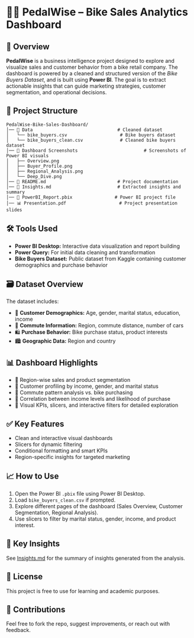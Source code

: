 # 🚴‍♂️ PedalWise – Bike Sales Analytics Dashboard

## 📘 Overview
**PedalWise** is a business intelligence project designed to explore and visualize sales and customer behavior from a bike retail company. The dashboard is powered by a cleaned and structured version of the *Bike Buyers Dataset*, and is built using **Power BI**. The goal is to extract actionable insights that can guide marketing strategies, customer segmentation, and operational decisions.

## 📁 Project Structure

```
PedalWise-Bike-Sales-Dashboard/
│── 📂 Data                                # Cleaned dataset
│   └── bike_buyers.csv                    # Bike buyers dataset
│   └── bike_buyers_clean.csv              # Cleaned bike buyers dataset
│── 📂 Dashboard Screenshots                         # Screenshots of Power BI visuals
│   ├── Overview.png
│   ├── Buyer_Profile.png
│   ├── Regional_Analysis.png
│   └── Deep_Dive.png
│── 📄 README.md                           # Project documentation
│── 📄 Insights.md                         # Extracted insights and summary
│── 🧠 PowerBI_Report.pbix                # Power BI project file
│── 📊 Presentation.pdf                    # Project presentation slides
```

## 🛠️ Tools Used
- **Power BI Desktop:** Interactive data visualization and report building
- **Power Query:** For initial data cleaning and transformation
- **Bike Buyers Dataset:** Public dataset from Kaggle containing customer demographics and purchase behavior

## 🗃️ Dataset Overview
The dataset includes:
- 👤 **Customer Demographics:** Age, gender, marital status, education, income
- 🚗 **Commute Information:** Region, commute distance, number of cars
- 🛍️ **Purchase Behavior:** Bike purchase status, product interests
- 🏙️ **Geographic Data:** Region and country

## 📊 Dashboard Highlights
- 📍 Region-wise sales and product segmentation
- 👥 Customer profiling by income, gender, and marital status
- 🚗 Commute pattern analysis vs. bike purchasing
- 💸 Correlation between income levels and likelihood of purchase
- 🧭 Visual KPIs, slicers, and interactive filters for detailed exploration

## ✅ Key Features
- Clean and interactive visual dashboards
- Slicers for dynamic filtering
- Conditional formatting and smart KPIs
- Region-specific insights for targeted marketing

## 📈 How to Use
1. Open the Power BI `.pbix` file using Power BI Desktop.
2. Load `bike_buyers_clean.csv` if prompted.
3. Explore different pages of the dashboard (Sales Overview, Customer Segmentation, Regional Analysis).
4. Use slicers to filter by marital status, gender, income, and product interest.

## 🚀 Key Insights
See [Insights.md](Insights.md) for the summary of insights generated from the analysis.

## 📜 License
This project is free to use for learning and academic purposes.

## 🙌 Contributions
Feel free to fork the repo, suggest improvements, or reach out with feedback.
